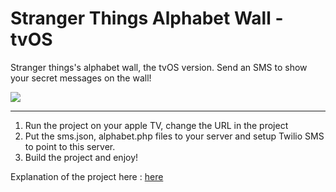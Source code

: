 # Stranger Things Alphabet Wall - tvOS
Stranger things's alphabet wall, the tvOS version.
Send an SMS to show your secret messages on the wall!

![](https://github.com/phin/stranger-things-tvos/blob/master/phin-stranger-things-tvos.gif?raw=true)

------

1. Run the project on your apple TV, change the URL in the project
2. Put the sms.json, alphabet.php files to your server and setup Twilio SMS to point to this server.
3. Build the project and enjoy!

Explanation of the project here : [here](https://medium.com/@phin/stranger-thingss-wall-apple-tv-edition-6af35e5f0e4b)
